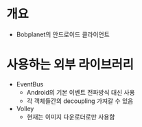 # 개요
- Bobplanet의 안드로이드 클라이언트

# 사용하는 외부 라이브러리
- EventBus
	- Android의 기본 이벤트 전파방식 대신 사용
	- 각 객체들간의 decoupling 가져갈 수 있음
- Volley
	- 현재는 이미지 다운로더로만 사용함

